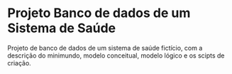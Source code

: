 # Projeto Banco de dados de um Sistema de Saúde
Projeto de banco de dados de um sistema de saúde fictício, com a descrição do minimundo, modelo conceitual, modelo lógico e os scipts de criação.
